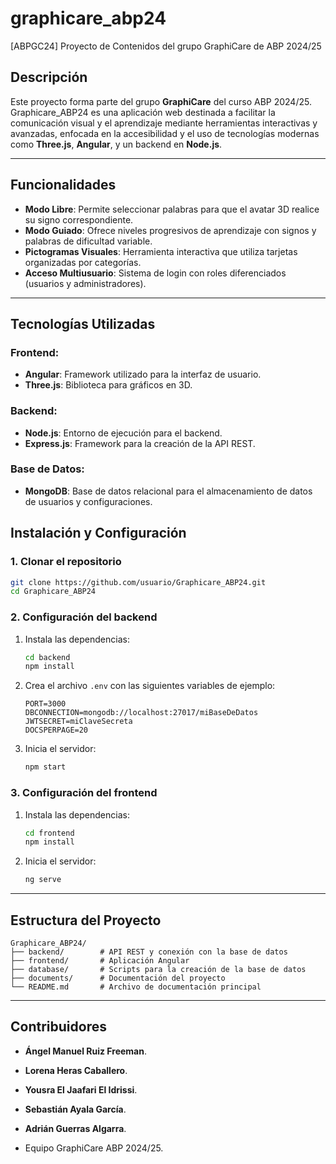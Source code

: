 # graphicare_abp24
[ABPGC24] Proyecto de Contenidos del grupo GraphiCare de ABP 2024/25

## Descripción
Este proyecto forma parte del grupo **GraphiCare** del curso ABP 2024/25. Graphicare_ABP24 es una aplicación web destinada a facilitar la comunicación visual y el aprendizaje mediante herramientas interactivas y avanzadas, enfocada en la accesibilidad y el uso de tecnologías modernas como **Three.js**, **Angular**, y un backend en **Node.js**.

---

## Funcionalidades
- **Modo Libre**: Permite seleccionar palabras para que el avatar 3D realice su signo correspondiente.
- **Modo Guiado**: Ofrece niveles progresivos de aprendizaje con signos y palabras de dificultad variable.
- **Pictogramas Visuales**: Herramienta interactiva que utiliza tarjetas organizadas por categorías.
- **Acceso Multiusuario**: Sistema de login con roles diferenciados (usuarios y administradores).

---

## Tecnologías Utilizadas
### Frontend:
- **Angular**: Framework utilizado para la interfaz de usuario.
- **Three.js**: Biblioteca para gráficos en 3D.

### Backend:
- **Node.js**: Entorno de ejecución para el backend.
- **Express.js**: Framework para la creación de la API REST.

### Base de Datos:
- **MongoDB**: Base de datos relacional para el almacenamiento de datos de usuarios y configuraciones.

## Instalación y Configuración

### 1. Clonar el repositorio
```bash
git clone https://github.com/usuario/Graphicare_ABP24.git
cd Graphicare_ABP24
```

### 2. Configuración del backend
1. Instala las dependencias:
   ```bash
   cd backend
   npm install
   ```
2. Crea el archivo `.env` con las siguientes variables de ejemplo:
   ```env
   PORT=3000
   DBCONNECTION=mongodb://localhost:27017/miBaseDeDatos
   JWTSECRET=miClaveSecreta
   DOCSPERPAGE=20
   ```
3. Inicia el servidor:
   ```bash
   npm start
   ```

### 3. Configuración del frontend
1. Instala las dependencias:
   ```bash
   cd frontend
   npm install
   ```
2. Inicia el servidor:
   ```bash
   ng serve
   ```

---

## Estructura del Proyecto
```plaintext
Graphicare_ABP24/
├── backend/        # API REST y conexión con la base de datos
├── frontend/       # Aplicación Angular
├── database/       # Scripts para la creación de la base de datos
├── documents/      # Documentación del proyecto
└── README.md       # Archivo de documentación principal
```

---

## Contribuidores
- **Ángel Manuel Ruiz Freeman**.
- **Lorena Heras Caballero**.
- **Yousra El Jaafari El Idrissi**.
- **Sebastián Ayala García**.
- **Adrián Guerras Algarra**.

- Equipo GraphiCare ABP 2024/25.

